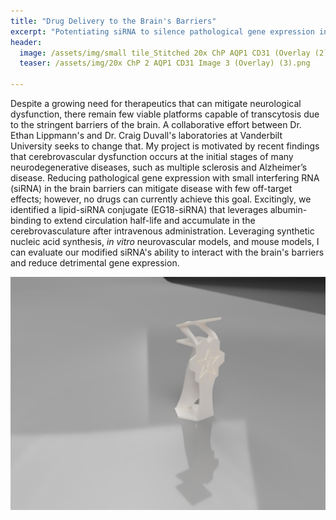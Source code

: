```yaml
---
title: "Drug Delivery to the Brain's Barriers"
excerpt: "Potentiating siRNA to silence pathological gene expression in the barriers of the brain"
header:
  image: /assets/img/small tile_Stitched 20x ChP AQP1 CD31 (Overlay (2).png
  teaser: /assets/img/20x ChP 2 AQP1 CD31 Image 3 (Overlay) (3).png
   
---
```

Despite a growing need for therapeutics that can mitigate neurological dysfunction, there remain few viable platforms capable of transcytosis due to the stringent barriers of the brain. A collaborative effort between Dr. Ethan Lippmann's and Dr. Craig Duvall's laboratories at Vanderbilt University seeks to change that.
My project is motivated by recent findings that cerebrovascular dysfunction occurs at the initial stages of many neurodegenerative diseases, such as multiple sclerosis and Alzheimer’s disease. Reducing pathological gene expression with small interfering RNA (siRNA) in the brain barriers can mitigate disease with few off-target effects; however, no drugs can currently achieve this goal. Excitingly, we identified a lipid-siRNA conjugate (EG18-siRNA) that leverages albumin-binding to extend circulation half-life and accumulate in the cerebrovasculature after intravenous administration. Leveraging synthetic nucleic acid synthesis, _in vitro_ neurovascular models, and mouse models, I can evaluate our modified siRNA's ability to interact with the brain's barriers and reduce detrimental gene expression.



![Rendered 3D model of the Podium)](/assets/img/Podium_Iter4_2023-Apr-20_04-00-17PM-000_CustomizedView31917268051_png.png)
